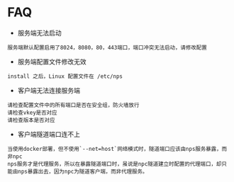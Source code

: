 # FAQ

- 服务端无法启动
```
服务端默认配置启用了8024，8080，80，443端口，端口冲突无法启动，请修改配置
```

- 服务端配置文件修改无效
```
install 之后，Linux 配置文件在 /etc/nps
```

- 客户端无法连接服务端
```
请检查配置文件中的所有端口是否在安全组，防火墙放行
请检查vkey是否对应
请检查版本是否对应
```

- 客户端隧道端口连不上
```
当使用docker部署，但不使用`--net=host`网络模式时，隧道端口应该由nps服务暴露，而非npc
nps服务才是代理服务，所以在暴露隧道端口时，虽说是npc隧道建立时配置的代理端口，却只能由nps暴露出去，因为npc为隧道客户端，而非代理服务。
```
